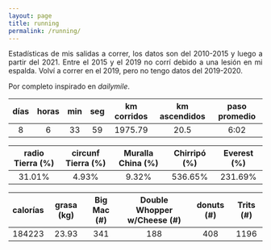 ```yaml
---
layout: page
title: running
permalink: /running/
---
```

<style>body {text-align: justify}</style>
Estadísticas de mis salidas a correr, los datos son del 2010-2015 y luego a partir del 2021. Entre el 2015 y el 2019 no corrí debido a una lesión en mi espalda. Volví a correr en el 2019, pero no tengo datos del 2019-2020.

Por completo inspirado en *dailymile*.

| días | horas | min| seg| km corridos| km ascendidos| paso promedio |
|:----:|:-----:|:--:|:--:|:----------:|:------------:|:-------------:|
| 8    |	6     |	33	| 59	| 1975.79	   | 20.5	        | 6:02	         |


| radio Tierra (%)| circunf Tierra (%)| Muralla China (%)| Chirripó (%)| Everest (%)|
|:---------------:|:-----------------:|:----------------:|:-----------:|:----------:|
| 31.01%          |	4.93%	            | 9.32%	           | 536.65%     |	231.69%    |

| calorías | grasa (kg) | Big Mac (#)| Double Whopper w/Cheese (#)| donuts (#)| Trits (#) |
|:--------:|:----------:|:----------:|:--------------------------:|:---------:|:---------:|
| 184223   |	23.93     |	341        | 188	                      | 408       | 1196      |